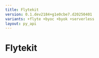 ```yaml
---
title: Flytekit
version: 0.1.dev2184+g1e0cbe7.d20250401
variants: +flyte +byoc +byok +serverless
layout: py_api
---
```


# Flytekit



